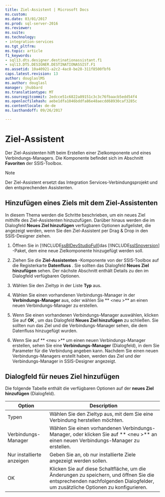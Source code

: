 ```yaml
---
title: Ziel-Assistent | Microsoft Docs
ms.custom: 
ms.date: 03/01/2017
ms.prod: sql-server-2016
ms.reviewer: 
ms.suite: 
ms.technology:
- integration-services
ms.tgt_pltfrm: 
ms.topic: article
f1_keywords:
- sql13.dts.designer.destinationassistant.f1
- sql13.DTS.DESIGNER.DESTINATIONASSIST.F1
ms.assetid: 10a40921-a2c2-4ac8-be28-311f8500fbf6
caps.latest.revision: 13
author: douglaslMS
ms.author: douglasl
manager: jhubbard
ms.translationtype: MT
ms.sourcegitcommit: 2edcce51c6822a89151c3c3c76fbaacb5edd54f4
ms.openlocfilehash: aebe1dfa1046bddfa86e48aecdd68930caf3285c
ms.contentlocale: de-de
ms.lasthandoff: 09/26/2017

---
```

# <a name="destination-assistant"></a>Ziel-Assistent
  Der Ziel-Assistenten hilft beim Erstellen einer Zielkomponente und eines Verbindungs-Managers. Die Komponente befindet sich im Abschnitt **Favoriten** der SSIS-Toolbox.  
  
> [!NOTE]  
>  Der Ziel-Assistent ersetzt das Integration Services-Verbindungsprojekt und den entsprechenden Assistenten.  

## <a name="add-a-destination-with-destination-assistant"></a>Hinzufügen eines Ziels mit dem Ziel-Assistenten
In diesem Thema werden die Schritte beschrieben, um ein neues Ziel mithilfe des Ziel-Assistenten hinzuzufügen. Darüber hinaus werden die im Dialogfeld **Neues Ziel hinzufügen** verfügbaren Optionen aufgelistet, die angezeigt werden, wenn Sie den Ziel-Assistent per Drag &amp; Drop in den SSIS-Designer ziehen.  

1.  Öffnen Sie in [!INCLUDE[ssBIDevStudioFull](../../includes/ssbidevstudiofull-md.md)]das [!INCLUDE[ssISnoversion](../../includes/ssisnoversion-md.md)] -Paket, dem eine neue Zielkomponente hinzugefügt werden soll.  
  
2.  Ziehen Sie die **Ziel-Assistenten** -Komponente von der SSIS-Toolbox auf die Registerkarte **Datenfluss** . Sie sollten das Dialogfeld **Neues Ziel hinzufügen** sehen. Der nächste Abschnitt enthält Details zu den im Dialogfeld verfügbaren Optionen.  
  
3.  Wählen Sie den Zieltyp in der Liste **Typ** aus.  
  
4.  Wählen Sie einen vorhandenen Verbindungs-Manager in der **Verbindungs-Manager** aus, oder wählen Sie ** \<neu >** an einen neuen Verbindungs-Manager zu erstellen.  
  
5.  Wenn Sie einen vorhandenen Verbindungs-Manager auswählen, klicken Sie auf **OK** , um das Dialogfeld **Neues Ziel hinzufügen** zu schließen. Sie sollten nun das Ziel und die Verbindungs-Manager sehen, die dem Datenfluss hinzugefügt wurden.  
  
6.  Wenn Sie auf ** \<neu >** um einen neuen Verbindungs-Manager erstellen, sehen Sie eine **Verbindungs-Manager** (Dialogfeld), in dem Sie Parameter für die Verbindung angeben kann. Nachdem Sie einen neuen Verbindungs-Managers erstellt haben, werden das Ziel und der Verbindungs-Manager in SSIS-Designer angezeigt. 
  
## <a name="add-new-destination-dialog-box"></a>Dialogfeld für neues Ziel hinzufügen
Die folgende Tabelle enthält die verfügbaren Optionen auf der **neues Ziel hinzufügen** (Dialogfeld).  
  
|Option|Description|  
|------------|-----------------|  
|Typen|Wählen Sie den Zieltyp aus, mit dem Sie eine Verbindung herstellen möchten.|  
|Verbindungs-Manager|Wählen Sie einen vorhandenen Verbindungs-Manager, oder klicken Sie auf ** \<neu >** an einen neuen Verbindungs-Manager zu erstellen.|  
|Nur installierte anzeigen|Geben Sie an, ob nur installierte Ziele angezeigt werden sollen.|  
|OK|Klicken Sie auf diese Schaltfläche, um die Änderungen zu speichern, und öffnen Sie die entsprechenden nachfolgenden Dialogfelder, um zusätzliche Optionen zu konfigurieren.|  


